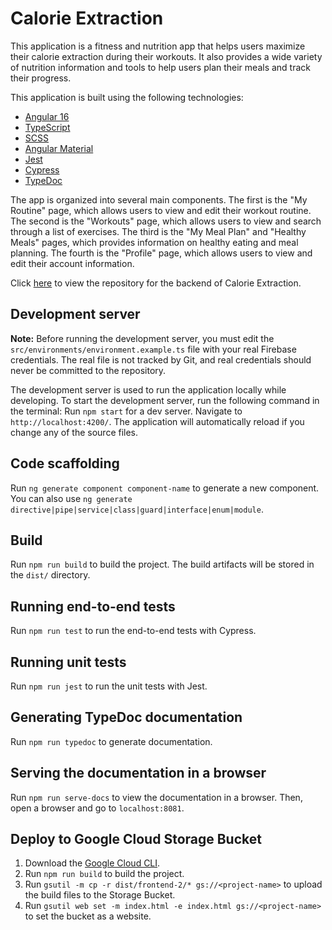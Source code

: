 # Calorie Extraction

This application is a fitness and nutrition app that helps users maximize their
calorie extraction during their workouts. It also provides a wide variety of
nutrition information and tools to help users plan their meals and track their
progress.

This application is built using the following technologies:

* [Angular 16](https://angular.io/docs)
* [TypeScript](https://www.typescriptlang.org/docs/)
* [SCSS](https://sass-lang.com/documentation)
* [Angular Material](https://material.angular.io/components/categories)
* [Jest](https://jestjs.io/docs/getting-started)
* [Cypress](https://docs.cypress.io/guides/overview/why-cypress)
* [TypeDoc](https://typedoc.org/guides/doccomments/)

The app is organized into several main components. The first is the
"My Routine" page, which allows users to view and edit their workout routine.
The second is the "Workouts" page, which allows users to view and search
through a list of exercises. The third is the "My Meal Plan" and
"Healthy Meals" pages, which provides information on healthy eating and meal
planning. The fourth is the "Profile" page, which allows users to view and edit
their account information.

Click [here](https://github.com/Tyree-McPherson/calorie-extraction-backend)
to view the repository for the backend of Calorie Extraction.

## Development server

**Note:** Before running the development server, you must edit the
`src/environments/environment.example.ts` file with your real Firebase
credentials. The real file is not tracked by Git, and real credentials
should never be committed to the repository.

The development server is used to run the application locally while developing.
To start the development server, run the following command in the terminal:
Run `npm start` for a dev server. Navigate to `http://localhost:4200/`. The
application will automatically reload if you change any of the source files.

## Code scaffolding

Run `ng generate component component-name` to generate a new component. You can
also use `ng generate directive|pipe|service|class|guard|interface|enum|module`.

## Build

Run `npm run build` to build the project. The build artifacts will be stored in
the `dist/` directory.

## Running end-to-end tests

Run `npm run test` to run the end-to-end tests with Cypress.

## Running unit tests

Run `npm run jest` to run the unit tests with Jest.

## Generating TypeDoc documentation

Run `npm run typedoc` to generate documentation.

## Serving the documentation in a browser

Run `npm run serve-docs` to view the documentation in a browser. Then,
open a browser and go to `localhost:8081`.

## Deploy to Google Cloud Storage Bucket

1. Download the [Google Cloud CLI](https://cloud.google.com/sdk/docs/install).
2. Run `npm run build` to build the project.
3. Run `gsutil -m cp -r dist/frontend-2/* gs://<project-name>` to upload
the build files to the Storage Bucket.
4. Run `gsutil web set -m index.html -e index.html gs://<project-name>` to set the
bucket as a website.